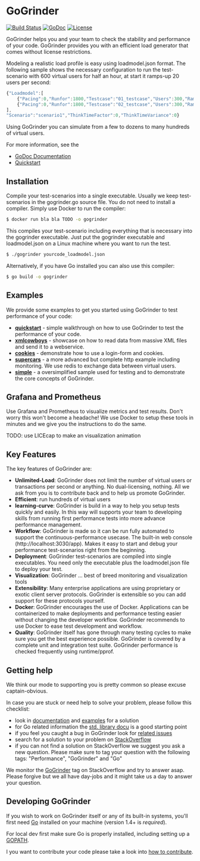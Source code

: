 GoGrinder
==============

[![Build Status](https://drone.io/github.com/finklabs/GoGrinder/status.png)](https://drone.io/github.com/finklabs/GoGrinder/latest)
[![GoDoc](https://godoc.org/github.com/finklabs/GoGrinder?status.svg)](https://godoc.org/github.com/finklabs/GoGrinder/gogrinder)
[![License](http://img.shields.io/badge/license-MIT-yellowgreen.svg)](MIT_LICENSE)

GoGrinder helps you and your team to check the stability and performance of your code. GoGrinder provides you with an efficient load generator that comes without license restrictions.

Modeling a realistic load profile is easy using loadmodel.json format. The following sample shows the necessary configuration to run the test-scenario with 600 virtual users for half an hour, at start it ramps-up 20 users per second:

```javascript
{"Loadmodel":[
	{"Pacing":0,"Runfor":1800,"Testcase":"01_testcase","Users":300,"Rampup":0.1},
	{"Pacing":0,"Runfor":1800,"Testcase":"02_testcase","Users":300,"Rampup":0.1}
],
"Scenario":"scenario1","ThinkTimeFactor":0,"ThinkTimeVariance":0}
```

Using GoGrinder you can simulate from a few to dozens to many hundreds of virtual users.

For more information, see the

* [GoDoc Documentation](https://godoc.org/github.com/finklabs/GoGrinder/gogrinder)
* [Quickstart](docu/quickstart.md)


## Installation

Compile your test-scenarios into a single executable. Usually we keep test-scenarios in the gogrinder.go source file. You do not need to install a compiler. Simply use Docker to run the compiler:

```sh
$ docker run bla bla TODO -o gogrinder
```

This compiles your test-scenario including everything that is necessary into the gogrinder executable. Just put the gogrinder executable and loadmodel.json on a Linux machine where you want to run the test.

```sh
$ ./gogrinder yourcode_loadmodel.json
```

Alternatively, if you have Go installed you can also use this compiler:

```sh
$ go build -o gogrinder
```


## Examples

We provide some examples to get you started using GoGrinder to test performance of your code:

* [**quickstart**](examples/quickstart/README.md) - simple walkthrough on how to use GoGrinder to test the performance of your code.
* [**xmlcowboys**](examples/xmlcowboys/README.md) - showcase on how to read data from massive XML files and send it to a webservice.
* [**cookies**](examples/cookies/README.md) - demonstrate how to use a login-form and cookies.
* [**supercars**](examples/supercars/README.md) - a more advanced but complete http example including monitoring. We use redis to exchange data between virtual users.
* [**simple**](examples/simple/README.md) - a oversimplified sample used for testing and to demonstrate the core concepts of GoGrinder.


## Grafana and Prometheus

Use Grafana and Prometheus to visualize metrics and test results. Don't worry this won't become a headache! We use Docker to setup these tools in minutes and we give you the instructions to do the same.

TODO: use LICEcap to make an visualization animation


## Key Features

The key features of GoGrinder are:

* **Unlimited-Load**: GoGrinder does not limit the number of virtual users or transactions per second or anything. No dual-licensing, nothing. All we ask from you is to contribute back and to help us promote GoGrinder. 
* **Efficient**: run hundreds of virtual users
* **learning-curve**: GoGrinder is build in a way to help you setup tests quickly and easily. In this way will supports your team to developing skills from running first performance tests into more advance performance management. 
* **Workflow**: GoGrinder is made so it can be run fully automated to support the continuous-performance usecase. The built-in web console (http://localhost:3030/app). Makes it easy to start and debug your performance test-scenarios right from the beginning.
* **Deployment**: GoGrinder test-scenarios are compiled into single executables. You need only the executable plus the loadmodel.json file to deploy your test.
* **Visualization**: GoGrinder ... best of breed monitoring and visualization tools
* **Extensibility**: Many enterprise applications are using proprietary or exotic client server protocols. GoGrinder is extensible so you can add support for these protocols yourself.
* **Docker**: GoGrinder encourages the use of Docker. Applications can be containerized
  to make deployments and performance testing easier without changing the developer
  workflow. GoGrinder recommends to use Docker to ease test development and workflow.
* **Quality**: GoGrinder itself has gone through many testing cycles to make sure you get the best experience possible. GoGrinder is covered by a complete unit and integration test suite. GoGrinder performance is checked frequently using runtime/pprof.


## Getting help

We think our mode to supporting you is pretty common so please excuse captain-obvious.

In case you are stuck or need help to solve your problem, please follow this checklist:

* look in [documentation](docu/README.md) and [examples](examples/README.md) for a solution
* for Go related information the [std. library docu](https://golang.org/pkg/net/http/) is a good starting point
* if you feel you caught a bug in GoGrinder look for [related issues](https://github.com/finklabs/GoGrinder/issues)
* search for a solution to your problem on [StackOverflow](http://stackoverflow.com/questions/tagged/gogrinder)
* if you can not find a solution on StackOverflow we suggest you ask a new question. Please make sure to tag your question with the following tags: "Performance", "GoGrinder" and "Go"

We monitor the [GoGrinder](http://stackoverflow.com/questions/tagged/gogrinder) tag on StackOverflow and try to answer asap. Please forgive but we all have day-jobs and it might take us a day to answer your question.


## Developing GoGrinder

If you wish to work on GoGrinder itself or any of its built-in systems,
you'll first need [Go](https://www.golang.org) installed on your
machine (version 1.4+ is *required*).

For local dev first make sure Go is properly installed, including setting up a
[GOPATH](https://golang.org/doc/code.html#GOPATH).

I you want to contribute your code please take a look into [how to contribute](docu/contributing.md).
